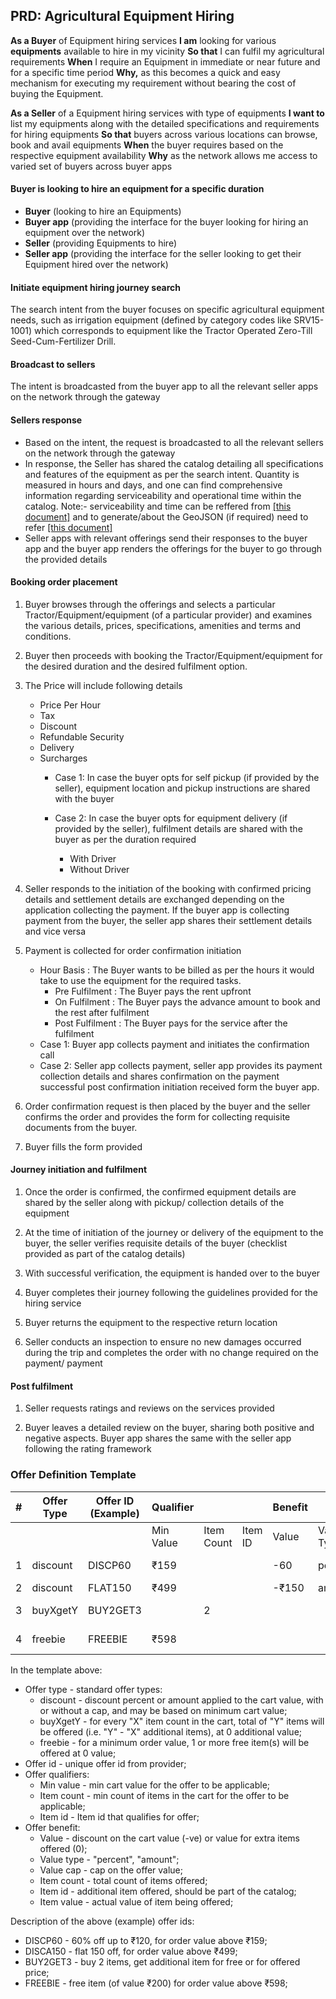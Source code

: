 ## PRD: Agricultural Equipment Hiring


<b>As a Buyer</b> of Equipment hiring services <b>I am</b> looking for various <b>equipments</b> available to hire in my vicinity <b>So that</b> I can fulfil my agricultural requirements <b>When</b> I require an Equipment in immediate or near future and for a specific time period <b>Why,</b> as this becomes a quick and easy mechanism for executing my requirement without bearing the cost of buying the Equipment.

<b>As a Seller</b> of a Equipment hiring services with type of equipments <b>I want to</b> list my equipments along with the detailed specifications and requirements for hiring equipments <b>So that</b> buyers across various locations can browse, book and avail equipments <b>When</b> the buyer requires based on the respective equipment availability <b>Why</b> as the network allows me access to varied set of buyers across buyer apps 


#### Buyer is looking to hire an equipment for a specific duration

- <b>Buyer</b> (looking to hire an Equipments)
- <b>Buyer app</b> (providing the interface for the buyer looking for hiring an equipment over the network)
- <b>Seller</b> (providing Equipments to hire)
- <b>Seller app</b> (providing the interface for the seller looking to get their Equipment hired over the network)

#### Initiate equipment hiring journey search

The search intent from the buyer focuses on specific agricultural equipment needs, such as irrigation equipment (defined by category codes like SRV15-1001) which corresponds to equipment like the Tractor Operated Zero-Till Seed-Cum-Fertilizer Drill.

#### Broadcast to sellers

The intent is broadcasted from the buyer app to all the relevant seller apps on the network through the gateway

#### Sellers response

- Based on the intent, the request is broadcasted to all the relevant sellers on the network through the gateway
- In response, the Seller has shared the catalog detailing all specifications and features of the equipment as per the search intent. Quantity is measured in hours and days, and one can find comprehensive information regarding serviceability and operational time within the catalog. 
Note:- serviceability and time can be reffered from <a href="https://docs.google.com/document/d/1f4QbVstY5m-L_-Jut5jvbeiaBKLR1ttJL_am6GG2Fko/edit">[this document]</a> and to generate/about the GeoJSON (if required) need to refer <a href="https://docs.google.com/document/d/1R4tw3L5jjjqxHxP21sLlSO2YQqpwn3ln0I5Eo7kintM/edit">[this document]</a>
- Seller apps with relevant offerings send their responses to the buyer app and the buyer app renders the offerings for the buyer to go through the provided details

#### Booking order placement

1. Buyer browses through the offerings and selects a particular Tractor/Equipment/equipment (of a particular provider) and examines the various details, prices, specifications, amenities and terms and conditions.

2. Buyer then proceeds with booking the Tractor/Equipment/equipment for the desired duration and the desired fulfilment option. 

3. The Price will include following details 	
    - Price Per Hour
    - Tax
    - Discount
    - Refundable Security
    - Delivery
    - Surcharges
        - Case 1: In case the buyer opts for self pickup (if provided by the seller), equipment location and pickup instructions are shared with the buyer
        - Case 2: In case the buyer opts for equipment delivery (if provided by the seller), fulfilment details are shared with the buyer as per the duration required 

            - With Driver
            - Without Driver

4. Seller responds to the initiation of the booking with confirmed pricing details and settlement details are exchanged depending
 on the application collecting the payment. If the buyer app is collecting payment from the buyer, the seller app shares their settlement details and vice versa

5. Payment is collected for order confirmation initiation
    - Hour Basis : The Buyer wants to be billed as per the hours it would take to use the equipment for the required tasks. 
      - Pre Fulfilment : The Buyer pays the rent upfront
      - On Fulfilment : The Buyer pays the advance amount to book and the rest after fulfilment
      - Post Fulfilment : The Buyer pays for the service after the fulfilment
    - Case 1: Buyer app collects payment and initiates the confirmation call
    - Case 2: Seller app collects payment, seller app provides its payment collection details and shares confirmation on the payment successful post confirmation initiation received form the buyer app.

6. Order confirmation request is then placed by the buyer and the seller confirms the order and provides the form for collecting requisite documents from the buyer.

7. Buyer fills the form provided

#### Journey initiation and fulfilment

1. Once the order is confirmed, the confirmed equipment details are shared by the seller along with pickup/ collection details of the equipment

2. At the time of initiation of the journey or delivery of the equipment to the buyer, the seller verifies requisite details of the buyer (checklist provided as part of the catalog details)

3. With successful verification, the equipment is handed over to the buyer

4. Buyer completes their journey following the guidelines provided for the hiring service

5. Buyer returns the equipment to the respective return location

6. Seller conducts an inspection to ensure no new damages occurred during the trip and completes the order with no change  required on the payment/ payment

#### Post fulfilment

1. Seller requests ratings and reviews on the services provided

2. Buyer leaves a detailed review on the buyer, sharing both positive and negative aspects. Buyer app shares the same with the seller app following the rating framework


### Offer Definition Template

| #  | Offer Type | Offer ID (Example) | Qualifier |                |                | Benefit   |          |           |            |         |            |
|----|------------|--------------------|-----------|----------------|----------------|-----------|----------|-----------|------------|---------|------------|
|    |            |                    | Min Value | Item Count     | Item ID        | Value     |Value Type| Value Cap | Item Count | Item ID | Item Value |
| 1  | discount   | DISCP60            | ₹159      |                |                | -60       | percent  | -₹120     |            |         |            |
| 2  | discount   | FLAT150            | ₹499      |                |                | -₹150     | amount   |           |            |         |            |
| 3  | buyXgetY   | BUY2GET3           |           | 2              |                |           |          |           | 3          | item id |            |
| 4  | freebie    | FREEBIE            | ₹598      |                |                |           |          |           | 1          | item id | ₹200       |


In the template above:

- Offer type - standard offer types:
    - discount - discount percent or amount applied to the cart value, with or without a cap, and may be based on minimum cart value;
    - buyXgetY - for every "X" item count in the cart, total of "Y" items will be offered (i.e. "Y" - "X" additional items), at 0 additional value;
    - freebie - for a minimum order value, 1 or more free item(s) will be offered at 0 value;
- Offer id - unique offer id from provider;
- Offer qualifiers:
    - Min value - min cart value for the offer to be applicable;
    - Item count - min count of items in the cart for the offer to be applicable;
    - Item id - Item id that qualifies for offer;
- Offer benefit:
    - Value - discount on the cart value (-ve) or value for extra items offered (0);
    - Value type - "percent", "amount";
    - Value cap - cap on the offer value;
    - Item count - total count of items offered;
    - Item id - additional item offered, should be part of the catalog;
    - Item value - actual value of item being offered;
    
Description of the above (example) offer ids:
- DISCP60 - 60% off up to ₹120, for order value above ₹159;
- DISCA150 - flat 150 off, for order value above ₹499;
- BUY2GET3 - buy 2 items, get additional item for free or for offered price;
- FREEBIE - free item (of value ₹200) for order value above ₹598;




